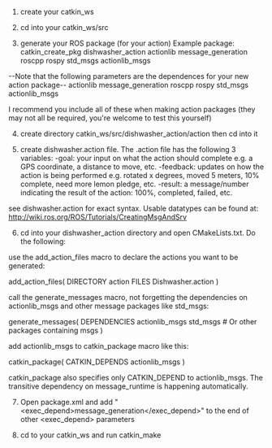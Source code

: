 1) create your catkin_ws

2) cd into your catkin_ws/src

3) generate your ROS package (for your action)
Example package: catkin_create_pkg dishwasher_action actionlib message_generation roscpp rospy std_msgs actionlib_msgs

--Note that the following parameters are the dependences for your new action package--
actionlib message_generation roscpp rospy std_msgs actionlib_msgs

I recommend you include all of these when making action packages (they may not all be required, you're welcome to test this yourself)

4) create directory catkin_ws/src/dishwasher_action/action then cd into it

5) create dishwasher.action file. The .action file has the following 3 variables:
-goal: your input on what the action should complete e.g. a GPS coordinate, a distance to move, etc.
-feedback: updates on how the action is being performed e.g. rotated x degrees, moved 5 meters, 10% complete, need more lemon pledge, etc.
-result: a message/number indicating the result of the action: 100%, completed, failed, etc.

see dishwasher.action for exact syntax. Usable datatypes can be found at:
http://wiki.ros.org/ROS/Tutorials/CreatingMsgAndSrv

6) cd into your dishwasher_action directory and open CMakeLists.txt. Do the following:

use the add_action_files macro to declare the actions you want to be generated:

add_action_files(
  DIRECTORY action
  FILES Dishwasher.action
)

call the generate_messages macro, not forgetting the dependencies on actionlib_msgs and other message packages like std_msgs:

generate_messages(
  DEPENDENCIES actionlib_msgs std_msgs  # Or other packages containing msgs
)

add actionlib_msgs to catkin_package macro like this:

catkin_package(
  CATKIN_DEPENDS actionlib_msgs
)

catkin_package also specifies only CATKIN_DEPEND to actionlib_msgs. The transitive dependency on message_runtime is happening automatically.

7) Open package.xml and add "<exec_depend>message_generation</exec_depend>" to the end of other <exec_depend> parameters

8) cd to your catkin_ws and run catkin_make


